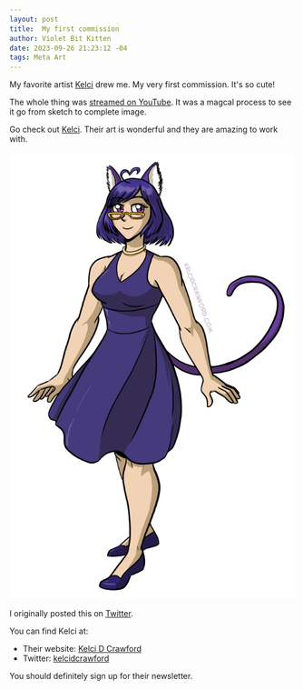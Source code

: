 ```yaml
---
layout: post
title:  My first commission
author: Violet Bit Kitten
date: 2023-09-26 21:23:12 -04
tags: Meta Art
---
```

My favorite artist [Kelci](https://www.kelcidcrawford.com/) drew me. My very first commission. It's so cute!

The whole thing was [streamed on YouTube](https://www.youtube.com/watch?v=AIzAfYgbCLU). It was a magcal process to see it go from sketch to complete image.

Go check out [Kelci](https://www.kelcidcrawford.com/). Their art is wonderful and they are amazing to work with.

[![Sketch from Kelci](/assets/posts/VioletBitKitten_Commission_web.png)](/assets/posts/VioletBitKitten_Commission_web.png)


I originally posted this on [Twitter](https://twitter.com/VioletBitKitten/status/1706834188606009542).

You can find Kelci at:
* Their website: [Kelci D Crawford](https://www.kelcidcrawford.com/)
* Twitter: [kelcidcrawford](https://twitter.com/kelcidcrawford)

You should definitely sign up for their newsletter.